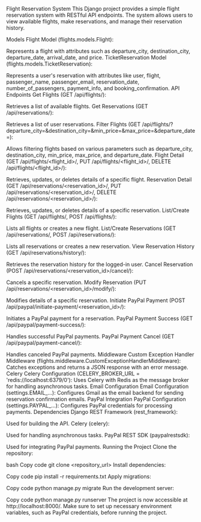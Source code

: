
Flight Reservation System
This Django project provides a simple flight reservation system with RESTful API endpoints. The system allows users to view available flights, make reservations, and manage their reservation history.

Models
Flight Model (flights.models.Flight):

Represents a flight with attributes such as departure_city, destination_city, departure_date, arrival_date, and price.
TicketReservation Model (flights.models.TicketReservation):

Represents a user's reservation with attributes like user, flight, passenger_name, passenger_email, reservation_date, number_of_passengers, payment_info, and booking_confirmation.
API Endpoints
Get Flights (GET /api/flights/):

Retrieves a list of available flights.
Get Reservations (GET /api/reservations/):

Retrieves a list of user reservations.
Filter Flights (GET /api/flights/?departure_city=&destination_city=&min_price=&max_price=&departure_date=):

Allows filtering flights based on various parameters such as departure_city, destination_city, min_price, max_price, and departure_date.
Flight Detail (GET /api/flights/<flight_id>/, PUT /api/flights/<flight_id>/, DELETE /api/flights/<flight_id>/):

Retrieves, updates, or deletes details of a specific flight.
Reservation Detail (GET /api/reservations/<reservation_id>/, PUT /api/reservations/<reservation_id>/, DELETE /api/reservations/<reservation_id>/):

Retrieves, updates, or deletes details of a specific reservation.
List/Create Flights (GET /api/flights/, POST /api/flights/):

Lists all flights or creates a new flight.
List/Create Reservations (GET /api/reservations/, POST /api/reservations/):

Lists all reservations or creates a new reservation.
View Reservation History (GET /api/reservations/history/):

Retrieves the reservation history for the logged-in user.
Cancel Reservation (POST /api/reservations/<reservation_id>/cancel/):

Cancels a specific reservation.
Modify Reservation (PUT /api/reservations/<reservation_id>/modify/):

Modifies details of a specific reservation.
Initiate PayPal Payment (POST /api/paypal/initiate-payment/<reservation_id>/):

Initiates a PayPal payment for a reservation.
PayPal Payment Success (GET /api/paypal/payment-success/):

Handles successful PayPal payments.
PayPal Payment Cancel (GET /api/paypal/payment-cancel/):

Handles canceled PayPal payments.
Middleware
Custom Exception Handler Middleware (flights.middleware.CustomExceptionHandlerMiddleware):
Catches exceptions and returns a JSON response with an error message.
Celery
Celery Configuration (CELERY_BROKER_URL = 'redis://localhost:6379/0'):
Uses Celery with Redis as the message broker for handling asynchronous tasks.
Email Configuration
Email Configuration (settings.EMAIL_...):
Configures Gmail as the email backend for sending reservation confirmation emails.
PayPal Integration
PayPal Configuration (settings.PAYPAL_...):
Configures PayPal credentials for processing payments.
Dependencies
Django REST Framework (rest_framework):

Used for building the API.
Celery (celery):

Used for handling asynchronous tasks.
PayPal REST SDK (paypalrestsdk):

Used for integrating PayPal payments.
Running the Project
Clone the repository:

bash
Copy code
git clone <repository_url>
Install dependencies:

Copy code
pip install -r requirements.txt
Apply migrations:

Copy code
python manage.py migrate
Run the development server:

Copy code
python manage.py runserver
The project is now accessible at http://localhost:8000/. Make sure to set up necessary environment variables, such as PayPal credentials, before running the project.

